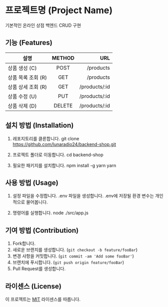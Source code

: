 # 프로젝트명 (Project Name)

기본적인 온라인 상점 백엔드 CRUD 구현

## 기능 (Features)

| 설명               | METHOD |           URL |
| ------------------ | :----: | ------------: |
| 상품 생성 (C)      |  POST  |     /products |
| 상품 목록 조회 (R) |  GET   |     /products |
| 상품 상세 조회 (R) |  GET   | /products/:id |
| 상품 수정 (U)      |  PUT   | /products/:id |
| 상품 삭제 (D)      | DELETE | /products/:id |

## 설치 방법 (Installation)

1. 레포지토리를 클론합니다.
   git clone https://github.com/lunaradio24/backend-shop.git

2. 프로젝트 폴더로 이동합니다.
   cd backend-shop

3. 필요한 패키지를 설치합니다.
   npm install -g yarn
   yarn

## 사용 방법 (Usage)

1. 설정 파일을 수정합니다.
   .env 파일을 생성합니다.
   .env에 저장될 환경 변수는 개인적으로 물어봅니다.

2. 명령어를 실행합니다.
   node ./src/app.js

## 기여 방법 (Contribution)

1. Fork합니다.
2. 새로운 브랜치를 생성합니다. (`git checkout -b feature/fooBar`)
3. 변경 사항을 커밋합니다. (`git commit -am 'Add some fooBar'`)
4. 브랜치에 푸시합니다. (`git push origin feature/fooBar`)
5. Pull Request를 생성합니다.

## 라이센스 (License)

이 프로젝트는 [MIT](LICENSE) 라이센스를 따릅니다.
